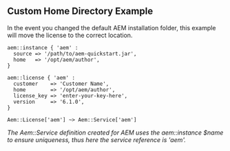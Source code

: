 
## Custom Home Directory Example

In the event you changed the default AEM installation folder, this example will move the license to the correct location.

~~~ puppet
aem::instance { 'aem' :
  source => '/path/to/aem-quickstart.jar',
  home   => '/opt/aem/author',
}

aem::license { 'aem' :
  customer    => 'Customer Name',
  home        => '/opt/aem/author',
  license_key => 'enter-your-key-here',
  version     => '6.1.0',
}

Aem::License['aem'] ~> Aem::Service['aem']
~~~

*The Aem::Service definition created for AEM uses the aem::instance $name to ensure uniqueness, thus here the service reference is 'aem'.*
